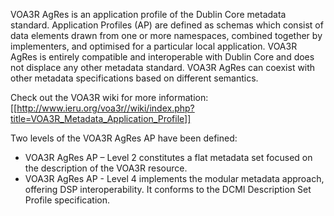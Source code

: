 VOA3R AgRes is an application profile of the Dublin Core metadata standard. Application Profiles (AP) are defined as schemas which consist of data elements drawn from one or more namespaces, combined together by implementers, and optimised for a particular local application. VOA3R AgRes is entirely compatible and interoperable with Dublin Core and does not displace any other metadata standard. VOA3R AgRes can coexist with other metadata specifications based on different semantics.

Check out the VOA3R wiki for more information:
[[http://www.ieru.org/voa3r//wiki/index.php?title=VOA3R_Metadata_Application_Profile]]

Two levels of the VOA3R AgRes AP have been defined:

 *  VOA3R AgRes AP – Level 2 constitutes a flat metadata set focused on the description of the VOA3R resource.
 *  VOA3R AgRes AP - Level 4 implements the modular metadata approach, offering DSP interoperability. It conforms to the DCMI Description Set Profile specification.

